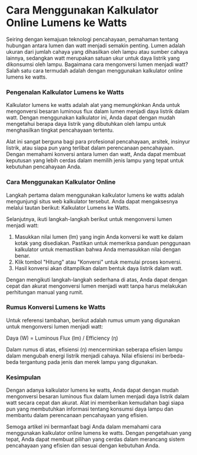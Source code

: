 Cara Menggunakan Kalkulator Online Lumens ke Watts
==================================================

Seiring dengan kemajuan teknologi pencahayaan, pemahaman tentang hubungan antara lumen dan watt menjadi semakin penting. Lumen adalah ukuran dari jumlah cahaya yang dihasilkan oleh lampu atau sumber cahaya lainnya, sedangkan watt merupakan satuan ukur untuk daya listrik yang dikonsumsi oleh lampu. Bagaimana cara mengonversi lumen menjadi watt? Salah satu cara termudah adalah dengan menggunakan kalkulator online lumens ke watts.

### Pengenalan Kalkulator Lumens ke Watts

Kalkulator lumens ke watts adalah alat yang memungkinkan Anda untuk mengonversi besaran luminous flux dalam lumen menjadi daya listrik dalam watt. Dengan menggunakan kalkulator ini, Anda dapat dengan mudah mengetahui berapa daya listrik yang dibutuhkan oleh lampu untuk menghasilkan tingkat pencahayaan tertentu.

Alat ini sangat berguna bagi para profesional pencahayaan, arsitek, insinyur listrik, atau siapa pun yang terlibat dalam perencanaan pencahayaan. Dengan memahami konversi antara lumen dan watt, Anda dapat membuat keputusan yang lebih cerdas dalam memilih jenis lampu yang tepat untuk kebutuhan pencahayaan Anda.

### Cara Menggunakan Kalkulator Online

Langkah pertama dalam menggunakan kalkulator lumens ke watts adalah mengunjungi situs web kalkulator tersebut. Anda dapat mengaksesnya melalui tautan berikut: Kalkulator Lumens ke Watts.

Selanjutnya, ikuti langkah-langkah berikut untuk mengonversi lumen menjadi watt:

1. Masukkan nilai lumen (lm) yang ingin Anda konversi ke watt ke dalam kotak yang disediakan. Pastikan untuk memeriksa panduan penggunaan kalkulator untuk memastikan bahwa Anda memasukkan nilai dengan benar.
2. Klik tombol "Hitung" atau "Konversi" untuk memulai proses konversi.
3. Hasil konversi akan ditampilkan dalam bentuk daya listrik dalam watt.

Dengan mengikuti langkah-langkah sederhana di atas, Anda dapat dengan cepat dan akurat mengonversi lumen menjadi watt tanpa harus melakukan perhitungan manual yang rumit.

### Rumus Konversi Lumens ke Watts

Untuk referensi tambahan, berikut adalah rumus umum yang digunakan untuk mengonversi lumen menjadi watt:

Daya (W) = Luminous Flux (lm) / Efficiency (η)

Dalam rumus di atas, efisiensi (η) mencerminkan seberapa efisien lampu dalam mengubah energi listrik menjadi cahaya. Nilai efisiensi ini berbeda-beda tergantung pada jenis dan merek lampu yang digunakan.

### Kesimpulan

Dengan adanya kalkulator lumens ke watts, Anda dapat dengan mudah mengonversi besaran luminous flux dalam lumen menjadi daya listrik dalam watt secara cepat dan akurat. Alat ini memberikan kemudahan bagi siapa pun yang membutuhkan informasi tentang konsumsi daya lampu dan membantu dalam perencanaan pencahayaan yang efisien.

Semoga artikel ini bermanfaat bagi Anda dalam memahami cara menggunakan kalkulator online lumens ke watts. Dengan pengetahuan yang tepat, Anda dapat membuat pilihan yang cerdas dalam merancang sistem pencahayaan yang efisien dan sesuai dengan kebutuhan Anda.